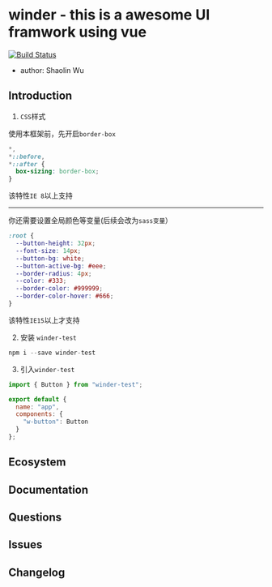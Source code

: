 # winder - this is a awesome UI framwork using vue

[![Build Status](https://travis-ci.org/codevvvv9/winder.svg?branch=master)](https://travis-ci.org/codevvvv9/winder)

- author: Shaolin Wu

## Introduction

1. `CSS`样式

使用本框架前，先开启`border-box`

```css
*,
*::before,
*::after {
  box-sizing: border-box;
}
```

该特性`IE 8`以上支持

---

你还需要设置全局颜色等变量(后续会改为`sass变量`）

```css
:root {
  --button-height: 32px;
  --font-size: 14px;
  --button-bg: white;
  --button-active-bg: #eee;
  --border-radius: 4px;
  --color: #333;
  --border-color: #999999;
  --border-color-hover: #666;
}
```

该特性`IE15`以上才支持

2. 安装 `winder-test`

```javascript
npm i --save winder-test
```

3. 引入`winder-test`

```javascript
import { Button } from "winder-test";

export default {
  name: "app",
  components: {
    "w-button": Button
  }
};
```

## Ecosystem

## Documentation

## Questions

## Issues

## Changelog
